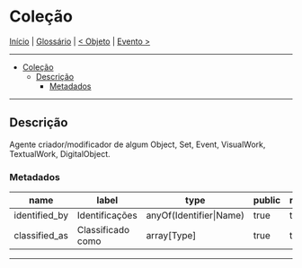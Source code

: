 # Coleção

[Início](../../../README.md) | [Glossário](../../glossario.md) | [< Objeto](./object.md) | [Evento >](./event.md)

---

- [Coleção](#coleção)
  - [Descrição](#descrição)
    - [Metadados](#metadados)

---

## Descrição

Agente criador/modificador de algum Object, Set, Event, VisualWork, TextualWork, DigitalObject.

### Metadados

| name          | label             | type                    | public | required | extra |
| ------------- | ----------------- | ----------------------- | ------ | -------- | ----- |
| identified_by | Identificações    | anyOf(Identifier\|Name) | true   | true     | extra |
| classified_as | Classificado como | array\[Type\]           | true   | true     | extra |

---

